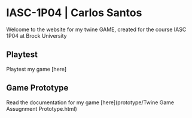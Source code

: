 # IASC-1P04 | Carlos Santos

Welcome to the website for my twine GAME, created for the course IASC 1P04 at Brock University

## Playtest

Playtest my game [here]

## Game Prototype

Read the documentation for my game [here](prototype/Twine Game Assugnment Prototype.html)
